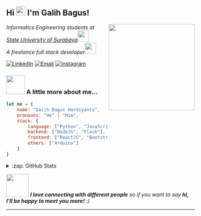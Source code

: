 <h2> Hi <img src="https://i.ibb.co/WfcRDHL/waving.gif" width="25"> I'm Galih Bagus!</h2>
<img align='right' src="https://media.giphy.com/media/836HiJc7pgzy8iNXCn/giphy.gif" width="230">
<p><em>Informatics Engineering students at <a href="https://www.unesa.ac.id/">State University of Surabaya</a><img src="https://media.giphy.com/media/fYSnHlufseco8Fh93Z/giphy.gif" width="30"></br>A freelance full stack developer<img src="https://media.giphy.com/media/WUlplcMpOCEmTGBtBW/giphy.gif" width="30"></em></p>

[![LinkedIn](https://img.shields.io/badge/LinkedIn-0077B5?style=for-the-badge&logo=linkedin&logoColor=white
)](mailto:galihbagushardiyanto@gmail.com)
[![Email](https://img.shields.io/badge/Gmail-D14836?style=for-the-badge&logo=gmail&logoColor=white)](mailto:galihbagushardiyanto@gmail.com)
[![Instagram](https://img.shields.io/badge/Instagram-E4405F?style=for-the-badge&logo=instagram&logoColor=white)](https://www.instagram.com/just.gbagus/)


### <img src="https://media.giphy.com/media/VgCDAzcKvsR6OM0uWg/giphy.gif" width="50"> A little more about me...  

```javascript
let me = {
    name: "Galih Bagus Hardiyanto",
    pronouns: "He" | "Him",
    stack: {
        language: ["Python", "JavaScript", "PHP"],
        backend: ["NodeJS", "Flask"],
        frontend: ["ReactJS", "Bootstrap", "TailwindCSS"],
        others: ["Arduino"]
    }
}
```

<details>
  <summary>:zap: GitHub Stats</summary>
  <img src="https://github-readme-stats.vercel.app/api?username=gbagush&show_icons=true&theme=radical" alt="gbagush's GitHub Stats" height="157" />
  <img src="https://github-readme-stats.vercel.app/api/top-langs/?username=gbagush&layout=compact&theme=radical" alt="Top Languages" height="157" />
</details>


<img src="https://media.giphy.com/media/LnQjpWaON8nhr21vNW/giphy.gif" width="60"> <em><b>I love connecting with different people</b> so if you want to say <b>hi, I'll be happy to meet you more!</b> :)</em>

---
